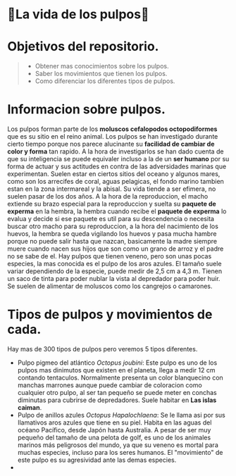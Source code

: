 # **🐙La vida de los pulpos🐙**
# Objetivos del repositorio.
> - Obtener mas conocimientos sobre los pulpos.
> - Saber los movimientos que tienen los pulpos.
> - Como diferenciar los diferentes tipos de pulpos.
# Informacion sobre pulpos.
Los pulpos forman parte de los **moluscos cefalopodos octopodiformes** que es su sitio en el reino animal. Los pulpos se han investigado durante cierto tiempo porque nos parece alucinante su **facilidad de cambiar de color y forma** tan rapido. A la hora de investigarlos se han dado cuenta de que su inteligencia se puede equivaler incluso a la de un **ser humano** por su forma de actuar y sus actitudes en contra de las adversidades marinas que experimentan. Suelen estar en ciertos sitios del oceano y algunos mares, como son los arrecifes de coral, aguas pelagicas, el fondo marino tambien estan en la zona intermareal y la abisal. Su vida tiende a ser efimera, no suelen pasar de los dos años. A la hora de la reproduccion, el macho extiende su brazo especial para la reproduccion y suelta su **paquete de experma** en la hembra, la hembra cuando recibe el **paquete de experma** lo evalua y decide si ese paquete es util para su descendencia o necesita buscar otro macho para su reproduccion, a la hora del nacimiento de los huevos, la hembra se queda vigilando los huevos y pasa mucha hambre porque no puede salir hasta que nazcan, basicamente la madre siempre muere cuando nacen sus hijos que son como un grano de arroz y el padre no se sabe de el. Hay pulpos que tienen veneno, pero son unas pocas especies, la mas conocida es el pulpo de los aros azules. El tamaño suele variar dependiendo de la especie, puede medir de 2,5 cm a 4,3 m. Tienen un saco de tinta para poder nublar la vista al depredador para poder huir. Se suelen de alimentar de moluscos como los cangrejos o camarones.
# Tipos de pulpos y movimientos de cada.
Hay mas de 300 tipos de pulpos pero veremos 5 tipos diferentes.
- Pulpo pigmeo del atlántico *Octopus joubini*: Este pulpo es uno de los pulpos mas dinimutos que existen en el planeta, llega a medir 12 cm contando tentaculos. Normalmente presenta un color blanquecino con manchas marrones aunque puede cambiar de coloracion como cualquier otro pulpo, al ser tan pequeño se puede meter en conchas diminutas para cubrirse de depredadores. Suele habitar en **Las islas caiman**.
- Pulpo de anillos azules *Octopus Hapalochlaena*: Se le llama asi por sus llamativos aros azules que tiene en su piel. Habita en las aguas del océano Pacífico, desde Japón hasta Australia. A pesar de ser muy pequeño del tamaño de una pelota de golf, es uno de los animales marinos más peligrosos del mundo, ya que su veneno es mortal para muchas especies, incluso para los seres humanos. El "movimiento" de este pulpo es su agresividad ante las demas especies.
- 
